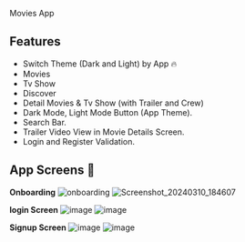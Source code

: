 Movies App

## Features

* Switch Theme (Dark and Light) by App 🔥
* Movies
* Tv Show
* Discover
* Detail Movies & Tv Show (with Trailer and Crew)
* Dark Mode, Light Mode Button (App Theme).
* Search Bar.
* Trailer Video View in Movie Details Screen.
* Login and Register Validation.

## App Screens 📱

 **Onboarding**
  ![onboarding](https://github.com/Ebrahim-Elkbbany/CINEMAX-App/assets/136932497/fdae33ee-8865-4451-b4b3-20671ce93cff)
  ![Screenshot_20240310_184607](https://github.com/Ebrahim-Elkbbany/CINEMAX-App/assets/136932497/fc2846bd-5175-4a91-831d-58793a33b8d7)

 **login Screen**
  ![image](https://github.com/Ebrahim-Elkbbany/CINEMAX-App/assets/136932497/7dd1f302-7fb6-4de8-a831-96dc4d49fa36)
 ![image](https://github.com/Ebrahim-Elkbbany/CINEMAX-App/assets/136932497/aaa5cb03-47e9-4c3f-9ff0-260b80f1bc2c)

 **Signup Screen**
  ![image](https://github.com/Ebrahim-Elkbbany/CINEMAX-App/assets/136932497/cc19c7f5-a841-4ca9-9058-b59b96e2d0ce)
  ![image](https://github.com/Ebrahim-Elkbbany/CINEMAX-App/assets/136932497/4ca265d5-59ff-45d1-a8a0-4ed55366cbfe)

